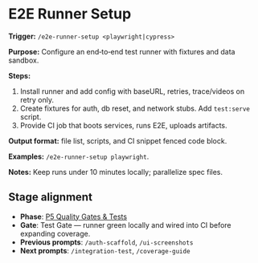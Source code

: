 # E2E Runner Setup

**Trigger:** `/e2e-runner-setup <playwright|cypress>`

**Purpose:** Configure an end‑to‑end test runner with fixtures and data sandbox.

**Steps:**

1. Install runner and add config with baseURL, retries, trace/videos on retry only.
2. Create fixtures for auth, db reset, and network stubs. Add `test:serve` script.
3. Provide CI job that boots services, runs E2E, uploads artifacts.

**Output format:** file list, scripts, and CI snippet fenced code block.

**Examples:** `/e2e-runner-setup playwright`.

**Notes:** Keep runs under 10 minutes locally; parallelize spec files.

## Stage alignment

- **Phase**: [P5 Quality Gates & Tests](WORKFLOW.md#p5-quality-gates--tests)
- **Gate**: Test Gate — runner green locally and wired into CI before expanding coverage.
- **Previous prompts**: `/auth-scaffold`, `/ui-screenshots`
- **Next prompts**: `/integration-test`, `/coverage-guide`
